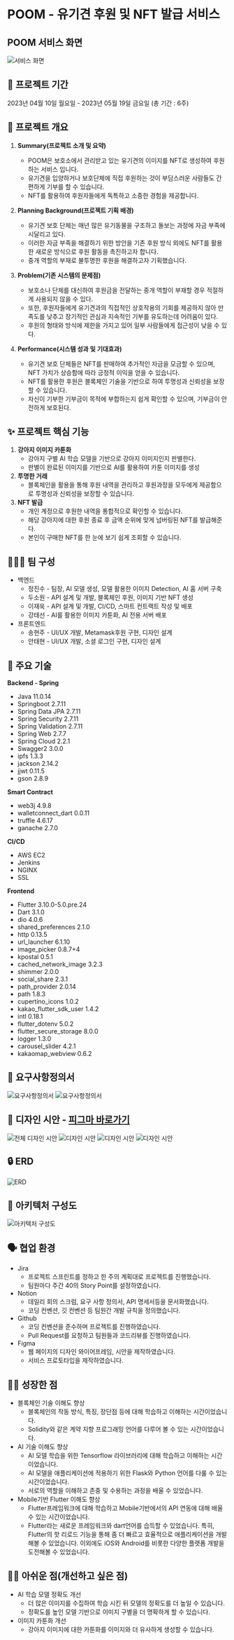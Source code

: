 # POOM - 유기견 후원 및 NFT 발급 서비스

## POOM 서비스 화면

![서비스 화면](./assets/service_screen.gif)

## 📅 프로젝트 기간

2023년 04월 10일 월요일 - 2023년 05월 19일 금요일 (총 기간 : 6주)

## 🌟 프로젝트 개요

1. **Summary(프로젝트 소개 및 요약)**

   - POOM은 보호소에서 관리받고 있는 유기견의 이미지를 NFT로 생성하여 후원하는 서비스 입니다.
   - 유기견을 입양하거나 보호단체에 직접 후원하는 것이 부담스러운 사람들도 간편하게 기부를 할 수 있습니다.
   - NFT를 활용하여 후원자들에게 독특하고 소중한 경험을 제공합니다.

2. **Planning Background(프로젝트 기획 배경)**

   - 유기견 보호 단체는 매년 많은 유기동물을 구조하고 돌보는 과정에 자금 부족에 시달리고 있다.
   - 이러한 자금 부족을 해결하기 위한 방안을 기존 후원 방식 외에도 NFT를 활용한 새로운 방식으로 후원 활동을 촉진하고자 합니다.
   - 중개 역할의 부재로 불투명한 후원을 해결하고자 기획했습니다.

3. **Problem(기존 시스템의 문제점)**

   - 보호소나 단체를 대신하여 후원금을 전달하는 중개 역할이 부재할 경우 적절하게 사용되지 않을 수 있다.
   - 또한, 후원자들에게 유기견과의 직접적인 상호작용의 기회를 제공하지 않아 만족도를 낮추고 장기적인 관심과 지속적인 기부를 유도하는데 어려움이 있다.
   - 후원의 형태와 방식에 제한을 가지고 있어 일부 사람들에게 접근성이 낮을 수 있다.

4. **Performance(시스템 성과 및 기대효과)**
   - 유기견 보호 단체들은 NFT를 판매하여 추가적인 자금을 모금할 수 있으며, NFT 가치가 상승함에 따라 긍정적 이익을 얻을 수 있습니다.
   - NFT를 활용한 후원은 블록체인 기술을 기반으로 하여 투명성과 신뢰성을 보장할 수 있습니다.
   - 자신이 기부한 기부금이 목적에 부합하는지 쉽게 확인할 수 있으며, 기부금이 안전하게 보호된다.

## ✨ 프로젝트 핵심 기능

1. **강아지 이미지 카툰화**
   - 강아지 구별 AI 학습 모델을 기반으로 강아지 이미지인지 판별한다.
   - 판별이 완료된 이미지를 기반으로 AI를 활용하여 카툰 이미지를 생성
2. **투명한 거래**
   - 블록체인을 활용을 통해 후원 내역을 관리하고 후원과정을 모두에게 제공함으로 투명성과 신뢰성을 보장할 수 있습니다.
3. **NFT 발급**
   - 개인 계정으로 후원한 내역을 통합적으로 확인할 수 있습니다.
   - 해당 강아지에 대한 후원 종료 후 금액 순위에 맞게 넘버링된 NFT를 발급해준다.
   - 본인이 구매한 NFT를 한 눈에 보기 쉽게 조회할 수 있습니다.

## 🧑🏻‍💻 팀 구성

- 백엔드
  - 정진수 - 팀장, AI 모델 생성, 모델 활용한 이미지 Detection, AI 홈 서버 구축
  - 두소원 - API 설계 및 개발, 블록체인 후원, 이미지 기반 NFT 생성
  - 이재욱 - API 설계 및 개발, CI/CD, 스마트 컨트랙트 작성 및 배포
  - 강태선 - AI를 활용한 이미지 카툰화, AI 전용 서버 배포  
- 프론트엔드
  - 송현주 - UI/UX 개발, Metamask후원 구현, 디자인 설계
  - 안태현 - UI/UX 개발, 소셜 로그인 구현, 디자인 설계

## 🔨 주요 기술

**Backend - Spring**

- Java 11.0.14
- Springboot 2.7.11
- Spring Data JPA 2.7.11
- Spring Security 2.7.11
- Spring Validation 2.7.11
- Spring Web 2.7.7
- Spring Cloud 2.2.1
- Swagger2 3.0.0
- ipfs 1.3.3
- jackson 2.14.2
- jjwt 0.11.5
- gson 2.8.9

**Smart Contract**

- web3j 4.9.8
- walletconnect_dart 0.0.11
- truffle 4.6.17
- ganache 2.7.0

**CI/CD**

- AWS EC2
- Jenkins
- NGINX
- SSL

**Frontend**

- Flutter 3.10.0-5.0.pre.24
- Dart 3.1.0
- dio 4.0.6
- shared_preferences 2.1.0
- http 0.13.5
- url_launcher 6.1.10
- image_picker 0.8.7+4
- kpostal 0.5.1
- cached_network_image 3.2.3
- shimmer 2.0.0
- social_share 2.3.1
- path_provider 2.0.14
- path 1.8.3
- cupertino_icons 1.0.2
- kakao_flutter_sdk_user 1.4.2
- intl 0.18.1
- flutter_dotenv 5.0.2
- flutter_secure_storage 8.0.0
- logger 1.3.0
- carousel_slider 4.2.1
- kakaomap_webview 0.6.2

## 📝 요구사항정의서

![요구사항정의서](./assets/function_1.PNG)
![요구사항정의서](./assets/function_2.PNG)

## 💄 디자인 시안 - [피그마 바로가기](https://www.figma.com/file/QcT1h43MntIRVToOHHoIr3/%EC%84%9C%EB%B9%84%EC%8A%A4-%EB%94%94%EC%9E%90%EC%9D%B8-%EC%8B%9C%EC%95%88?type=design&node-id=2-2&t=0lq0FUi8NpF2gDoX-0)
![전체 디자인 시안](./assets//total_design.png)
![디자인 시안](./assets/login.PNG) 
![디자인 시안](./assets/main.PNG)
![디자인 시안](./assets/detail.PNG)

## 🔒 ERD

![ERD](./assets/poom_ERD.png)

## 📄 아키텍처 구성도

![아키텍처 구성도](./assets/system-architecture.png)

## 🗣 협업 환경

- Jira
  - 프로젝트 스프린트를 정하고 한 주의 계획대로 프로젝트를 진행했습니다.
  - 팀원마다 주간 40의 Story Point를 설정하였습니다.
- Notion
  - 데일리 회의 스크럼, 요구 사항 정의서, API 명세서등을 문서화했습니다.
  - 코딩 컨벤션, 깃 컨벤션 등 팀원간 개발 규칙을 정의했습니다.
- Github
  - 코딩 컨벤션을 준수하며 프로젝트를 진행하였습니다.
  - Pull Request를 요청하고 팀원들과 코드리뷰를 진행하였습니다.
- Figma
  - 웹 페이지의 디자인 와이어프레임, 시안을 제작하였습니다.
  - 서비스 프로토타입을 제작하였습니다.

## 💪🏻 성장한 점

- 블록체인 기술 이해도 향상
  - 블록체인의 작동 방식, 특징, 장단점 등에 대해 학습하고 이해하는 시간이었습니다.
  - Solidity와 같은 계약 지향 프로그래밍 언어를 다루어 볼 수 있는 시간이었습니다.
- AI 기술 이해도 향상
  - AI 모델 학습을 위한 Tensorflow 라이브러리에 대해 학습하고 이해하는 시간이었습니다.
  - AI 모델을 애플리케이션에 적용하기 위한 Flask와 Python 언어를 다룰 수 있는 시간이었습니다.
  - 서로의 역할을 이해하고 존중 및 수용하는 과정을 배울 수 있었습니다.
- Mobile기반 Flutter 이해도 향상
  - Flutter프레임워크에 대해 학습하고 Mobile기반에서의 API 연동에 대해 배울 수 있는 시간이었습니다.
  - Flutter라는 새로운 프레임워크와 dart언어를 습득할 수 있었습니다. 특히, Flutter의 핫 리로드 기능을 통해 좀 더 빠르고 효율적으로 애플리케이션을 개발해볼 수 있었습니다. 이외에도 iOS와 Android를 비롯한 다양한 플랫폼 개발을 도전해볼 수 있었습니다.

## 🙏🏻 아쉬운 점(개선하고 싶은 점)

- AI 학습 모델 정확도 개선
  - 더 많은 이미지를 수집하여 학습 시킨 뒤 모델의 정확도를 더 높일 수 있습니다.
  - 정확도를 높인 모델 기반으로 이미지 구별을 더 명확하게 할 수 있습니다.
- 이미지 카툰화 개선
  - 강아지 이미지에 대한 카툰화를 이미지와 더 유사하게 생성할 수 있습니다.

